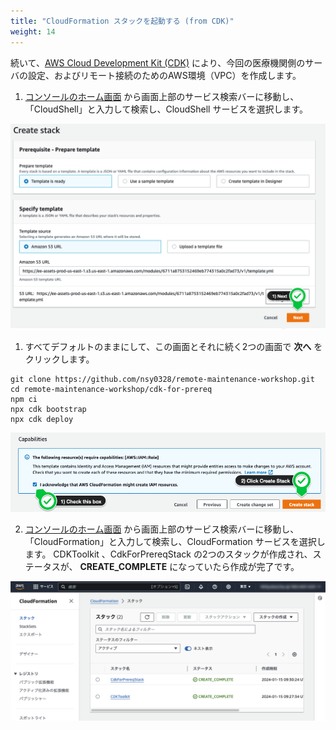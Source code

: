 ```yaml
---
title: "CloudFormation スタックを起動する (from CDK)"
weight: 14
---
```

続いて、[AWS Cloud Development Kit (CDK)](https://aws.amazon.com/jp/cdk/) により、今回の医療機関側のサーバの設定、およびリモート接続のためのAWS環境（VPC）を作成します。

1. [コンソールのホーム画面](https://console.aws.amazon.com/console) から画面上部のサービス検索バーに移動し、「CloudShell」と入力して検索し、CloudShell サービスを選択します。


![CreateStack](/static/01_PreReq/01_04_CFn/cf_prep_template.png)

1. すべてデフォルトのままにして、この画面とそれに続く2つの画面で **次へ** をクリックします。

```shell
git clone https://github.com/nsy0328/remote-maintenance-workshop.git
cd remote-maintenance-workshop/cdk-for-prereq
npm ci
npx cdk bootstrap
npx cdk deploy

```

![IAMResouce](/static/01_PreReq/01_04_CFn/cf_iam_resource.png)

2. [コンソールのホーム画面](https://console.aws.amazon.com/console) から画面上部のサービス検索バーに移動し、「CloudFormation」と入力して検索し、CloudFormation サービスを選択します。
CDKToolkit 、CdkForPrereqStack の2つのスタックが作成され、ステータスが、 **CREATE_COMPLETE** になっていたら作成が完了です。

![cdk-resource-created](/static/01_PreReq/01_04_CFn/cdk_complete.png)